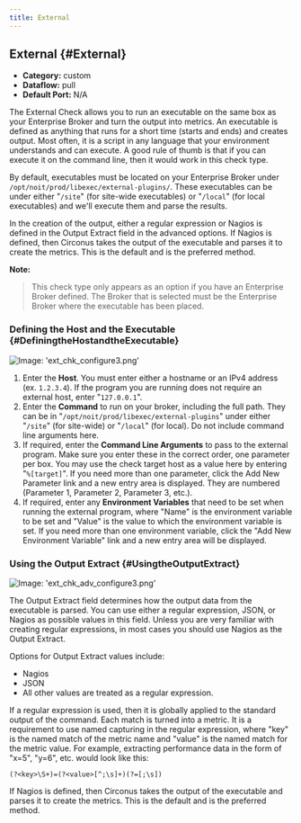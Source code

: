 ```yaml
---
title: External
---
```


## External {#External}
 * **Category:** custom
 * **Dataflow:** pull
 * **Default Port:** N/A

The External Check allows you to run an executable on the same box as your Enterprise Broker and turn the output into metrics.  An executable is defined as anything that runs for a short time (starts and ends) and creates output. Most often, it is a script in any language that your environment understands and can execute.  A good rule of thumb is that if you can execute it on the command line, then it would work in this check type.

By default, executables must be located on your Enterprise Broker under `/opt/noit/prod/libexec/external-plugins/`. These executables can be under either "`/site`" (for site-wide executables) or "`/local`" (for local executables) and we'll execute them and parse the results. 

In the creation of the output, either a regular expression or Nagios is defined in the Output Extract field in the advanced options. If Nagios is defined, then Circonus takes the output of the executable and parses it to create the metrics.  This is the default and is the preferred method.

**Note:**
> This check type only appears as an option if you have an Enterprise Broker defined.
> The Broker that is selected must be the Enterprise Broker where the executable has been placed.


### Defining the Host and the Executable {#DefiningtheHostandtheExecutable}
![Image: 'ext_chk_configure3.png'](/images/circonus/ext_chk_configure3.png)

 1. Enter the **Host**. You must enter either a hostname or an IPv4 address (ex. `1.2.3.4`). If the program you are running does not require an external host, enter "`127.0.0.1`".
 1. Enter the **Command** to run on your broker, including the full path.  They can be in "`/opt/noit/prod/libexec/external-plugins`" under either "`/site`" (for site-wide) or "`/local`" (for local).  Do not include command line arguments here.
 1. If required, enter the **Command Line Arguments** to pass to the external program. Make sure you enter these in the correct order, one parameter per box. You may use the check target host as a value here by entering "`%[target]`". If you need more than one parameter, click the Add New Parameter link and a new entry area is displayed.  They are numbered (Parameter 1, Parameter 2, Parameter 3, etc.).
 1. If required, enter any **Environment Variables** that need to be set when running the external program, where "Name" is the environment variable to be set and "Value" is the value to which the environment variable is set. If you need more than one environment variable, click the "Add New Environment Variable" link and a new entry area will be displayed.


### Using the Output Extract {#UsingtheOutputExtract}
![Image: 'ext_chk_adv_configure3.png'](/images/circonus/ext_chk_adv_configure3.png)

The Output Extract field determines how the output data from the executable is parsed. You can use either a regular expression, JSON, or Nagios as possible values in this field. Unless you are very familiar with creating regular expressions, in most cases you should use Nagios as the Output Extract.

Options for Output Extract values include:
 * Nagios
 * JSON
 * All other values are treated as a regular expression.

If a regular expression is used, then it is globally applied to the standard output of the command.  Each match is turned into a metric.  It is a requirement to use named capturing in the regular expression, where "key" is the named match of the metric name and "value" is the named match for the metric value. For example, extracting performance data in the form of "x=5", "y=6", etc. would look like this:
```
(?<key>\S+)=(?<value>[^;\s]+)(?=[;\s])
``` 

If Nagios is defined, then Circonus takes the output of the executable and parses it to create the metrics.  This is the default and is the preferred method.

